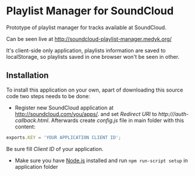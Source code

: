 # Playlist Manager for SoundCloud

Prototype of playlist manager for tracks available at SoundCloud.

Can be seen live at http://soundcloud-playlist-manager.medyk.org/

It's client-side only application, playlists information are saved to
localStorage, so playlists saved in one browser won't be seen in other.

## Installation
To install this application on your own, apart of downloading this source
code two steps needs to be done:

* Register new SoundCloud application at http://soundcloud.com/you/apps/. and set _Redirect URI_ to _http://<location-where-its-hosted>/auth-callback.html_. Afterwards create _config.js_ file in main folder with this content:

```javascript
exports.KEY = 'YOUR APPLICATION CLIENT ID';
````

Be sure fill _Client ID_ of your application.

* Make sure you have [Node.js](http://nodejs.org/) installed and run `npm run-script setup` in application folder
